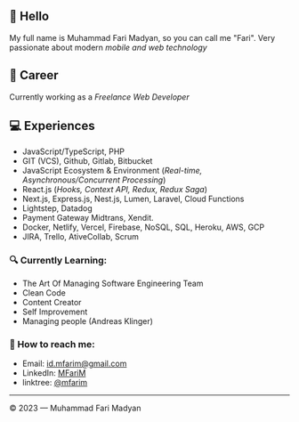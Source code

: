 ## 👋 Hello
My full name is Muhammad Fari Madyan, so you can call me "Fari". Very passionate about modern *mobile and web technology*
## 💼 Career
Currently working as a *Freelance Web Developer*

## 💻 Experiences
- JavaScript/TypeScript, PHP
- GIT (VCS), Github, Gitlab, Bitbucket
- JavaScript Ecosystem & Environment (*Real-time, Asynchronous/Concurrent Processing*)
- React.js (*Hooks, Context API, Redux, Redux Saga*)
- Next.js, Express.js, Nest.js, Lumen, Laravel, Cloud Functions
- Lightstep, Datadog
- Payment Gateway Midtrans, Xendit.
- Docker, Netlify, Vercel, Firebase, NoSQL, SQL, Heroku, AWS, GCP
- JIRA, Trello, AtiveCollab, Scrum
### 🔍 Currently Learning:
- The Art Of Managing Software Engineering Team
- Clean Code
- Content Creator
- Self Improvement
- Managing people (Andreas Klinger)
### 🚀 How to reach me:
- Email: [id.mfarim@gmail.com](id.mfarim@gmail.com)
- LinkedIn: [MFariM](https://www.linkedin.com/in/mfarim)
- linktree: [@mfarim](https://linktr.ee/farimadyan)

---

© 2023 — Muhammad Fari Madyan
